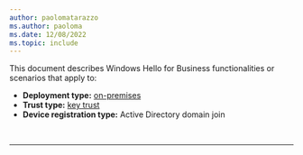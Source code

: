 ```yaml
---
author: paolomatarazzo
ms.author: paoloma
ms.date: 12/08/2022
ms.topic: include
---
```


This document describes Windows Hello for Business functionalities or scenarios that apply to:
- **Deployment type:** [on-premises](../identity-protection/hello-for-business/hello-how-it-works-technology.md#on-premises-deployment)
- **Trust type:** [key trust](../identity-protection/hello-for-business/hello-how-it-works-technology.md#key-trust)
- **Device registration type:** Active Directory domain join

<br>

---
